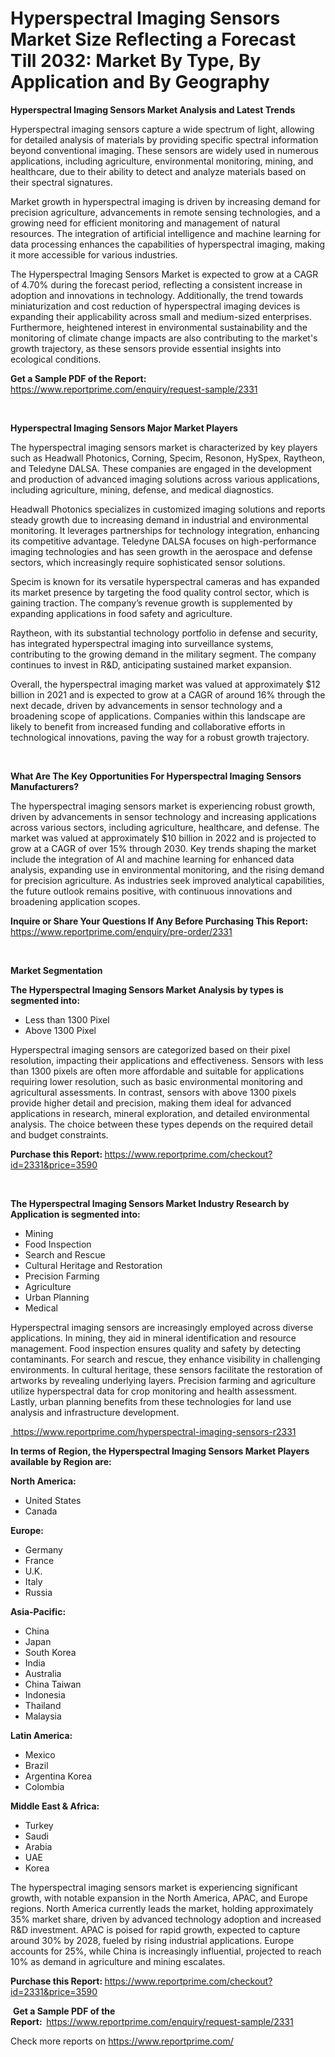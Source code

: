 <p><h1>Hyperspectral Imaging Sensors Market Size Reflecting a Forecast Till 2032: Market By Type, By Application and By Geography</h1></p><p><strong>Hyperspectral Imaging Sensors Market Analysis and Latest Trends</strong></p>
<p><p>Hyperspectral imaging sensors capture a wide spectrum of light, allowing for detailed analysis of materials by providing specific spectral information beyond conventional imaging. These sensors are widely used in numerous applications, including agriculture, environmental monitoring, mining, and healthcare, due to their ability to detect and analyze materials based on their spectral signatures. </p><p>Market growth in hyperspectral imaging is driven by increasing demand for precision agriculture, advancements in remote sensing technologies, and a growing need for efficient monitoring and management of natural resources. The integration of artificial intelligence and machine learning for data processing enhances the capabilities of hyperspectral imaging, making it more accessible for various industries.</p><p>The Hyperspectral Imaging Sensors Market is expected to grow at a CAGR of 4.70% during the forecast period, reflecting a consistent increase in adoption and innovations in technology. Additionally, the trend towards miniaturization and cost reduction of hyperspectral imaging devices is expanding their applicability across small and medium-sized enterprises. Furthermore, heightened interest in environmental sustainability and the monitoring of climate change impacts are also contributing to the market's growth trajectory, as these sensors provide essential insights into ecological conditions.</p></p>
<p><strong>Get a Sample PDF of the Report:&nbsp;</strong> <a href="https://www.reportprime.com/enquiry/request-sample/2331?utm_campaign=1948&utm_medium=2&utm_source=Github&utm_content=ia&utm_term=18032025&utm_id=hyperspectral-imaging-sensors">https://www.reportprime.com/enquiry/request-sample/2331</a></p>
<p>&nbsp;</p>
<p><strong>Hyperspectral Imaging Sensors Major Market Players</strong></p>
<p><p>The hyperspectral imaging sensors market is characterized by key players such as Headwall Photonics, Corning, Specim, Resonon, HySpex, Raytheon, and Teledyne DALSA. These companies are engaged in the development and production of advanced imaging solutions across various applications, including agriculture, mining, defense, and medical diagnostics.</p><p>Headwall Photonics specializes in customized imaging solutions and reports steady growth due to increasing demand in industrial and environmental monitoring. It leverages partnerships for technology integration, enhancing its competitive advantage. Teledyne DALSA focuses on high-performance imaging technologies and has seen growth in the aerospace and defense sectors, which increasingly require sophisticated sensor solutions.</p><p>Specim is known for its versatile hyperspectral cameras and has expanded its market presence by targeting the food quality control sector, which is gaining traction. The company’s revenue growth is supplemented by expanding applications in food safety and agriculture.</p><p>Raytheon, with its substantial technology portfolio in defense and security, has integrated hyperspectral imaging into surveillance systems, contributing to the growing demand in the military segment. The company continues to invest in R&D, anticipating sustained market expansion.</p><p>Overall, the hyperspectral imaging market was valued at approximately $12 billion in 2021 and is expected to grow at a CAGR of around 16% through the next decade, driven by advancements in sensor technology and a broadening scope of applications. Companies within this landscape are likely to benefit from increased funding and collaborative efforts in technological innovations, paving the way for a robust growth trajectory.</p></p>
<p>&nbsp;</p>
<p><strong>What Are The Key Opportunities For Hyperspectral Imaging Sensors Manufacturers?</strong></p>
<p><p>The hyperspectral imaging sensors market is experiencing robust growth, driven by advancements in sensor technology and increasing applications across various sectors, including agriculture, healthcare, and defense. The market was valued at approximately $10 billion in 2022 and is projected to grow at a CAGR of over 15% through 2030. Key trends shaping the market include the integration of AI and machine learning for enhanced data analysis, expanding use in environmental monitoring, and the rising demand for precision agriculture. As industries seek improved analytical capabilities, the future outlook remains positive, with continuous innovations and broadening application scopes.</p></p>
<p><strong>Inquire or Share Your Questions If Any Before Purchasing This Report:</strong> <a href="https://www.reportprime.com/enquiry/pre-order/2331?utm_campaign=1948&utm_medium=2&utm_source=Github&utm_content=ia&utm_term=18032025&utm_id=hyperspectral-imaging-sensors">https://www.reportprime.com/enquiry/pre-order/2331</a></p>
<p>&nbsp;</p>
<p><strong>Market Segmentation</strong></p>
<p><strong>The Hyperspectral Imaging Sensors Market Analysis by types is segmented into:</strong></p>
<p><ul><li>Less than 1300 Pixel</li><li>Above 1300 Pixel</li></ul></p>
<p><p>Hyperspectral imaging sensors are categorized based on their pixel resolution, impacting their applications and effectiveness. Sensors with less than 1300 pixels are often more affordable and suitable for applications requiring lower resolution, such as basic environmental monitoring and agricultural assessments. In contrast, sensors with above 1300 pixels provide higher detail and precision, making them ideal for advanced applications in research, mineral exploration, and detailed environmental analysis. The choice between these types depends on the required detail and budget constraints.</p></p>
<p><strong>Purchase this Report:&nbsp;</strong><a href="https://www.reportprime.com/checkout?id=2331&price=3590&utm_campaign=1948&utm_medium=2&utm_source=Github&utm_content=ia&utm_term=18032025&utm_id=hyperspectral-imaging-sensors">https://www.reportprime.com/checkout?id=2331&price=3590</a></p>
<p>&nbsp;</p>
<p><strong>The Hyperspectral Imaging Sensors Market Industry Research by Application is segmented into:</strong></p>
<p><ul><li>Mining</li><li>Food Inspection</li><li>Search and Rescue</li><li>Cultural Heritage and Restoration</li><li>Precision Farming</li><li>Agriculture</li><li>Urban Planning</li><li>Medical</li></ul></p>
<p><p>Hyperspectral imaging sensors are increasingly employed across diverse applications. In mining, they aid in mineral identification and resource management. Food inspection ensures quality and safety by detecting contaminants. For search and rescue, they enhance visibility in challenging environments. In cultural heritage, these sensors facilitate the restoration of artworks by revealing underlying layers. Precision farming and agriculture utilize hyperspectral data for crop monitoring and health assessment. Lastly, urban planning benefits from these technologies for land use analysis and infrastructure development.</p></p>
<p><a href="https://www.reportprime.com/hyperspectral-imaging-sensors-r2331?utm_campaign=1948&utm_medium=2&utm_source=Github&utm_content=ia&utm_term=18032025&utm_id=hyperspectral-imaging-sensors">&nbsp;https://www.reportprime.com/hyperspectral-imaging-sensors-r2331</a></p>
<p><strong>In terms of Region, the Hyperspectral Imaging Sensors Market Players available by Region are:</strong></p>
<p>
    <p> <strong> North America: </strong>
        <ul>
            <li>United States</li>
            <li>Canada</li>
        </ul>
        </p> 
    <p> <strong> Europe: </strong>
        <ul>
            <li>Germany</li>
            <li>France</li>
            <li>U.K.</li>
            <li>Italy</li>
            <li>Russia</li>
        </ul>
        </p> 
    <p> <strong> Asia-Pacific: </strong>
        <ul>
            <li>China</li>
            <li>Japan</li>
            <li>South Korea</li>
            <li>India</li>
            <li>Australia</li>
            <li>China Taiwan</li>
            <li>Indonesia</li>
            <li>Thailand</li>
            <li>Malaysia</li>
        </ul>
        </p> 
    <p> <strong> Latin America: </strong>
        <ul>
            <li>Mexico</li>
            <li>Brazil</li>
            <li>Argentina Korea</li>
            <li>Colombia</li>
        </ul>
        </p> 
    <p> <strong> Middle East & Africa: </strong>
        <ul>
            <li>Turkey</li>
            <li>Saudi</li>
            <li>Arabia</li>
            <li>UAE</li>
            <li>Korea</li>
        </ul>
    </p>
    </p>
<p><p>The hyperspectral imaging sensors market is experiencing significant growth, with notable expansion in the North America, APAC, and Europe regions. North America currently leads the market, holding approximately 35% market share, driven by advanced technology adoption and increased R&D investment. APAC is poised for rapid growth, expected to capture around 30% by 2028, fueled by rising industrial applications. Europe accounts for 25%, while China is increasingly influential, projected to reach 10% as demand in agriculture and mining escalates.</p></p>
<p><strong>Purchase this Report: </strong><a href="https://www.reportprime.com/checkout?id=2331&price=3590&utm_campaign=1948&utm_medium=2&utm_source=Github&utm_content=ia&utm_term=18032025&utm_id=hyperspectral-imaging-sensors">https://www.reportprime.com/checkout?id=2331&price=3590</a></p>
<p>&nbsp;<strong>Get a Sample PDF of the Report:&nbsp;&nbsp;</strong><a href="https://www.reportprime.com/enquiry/request-sample/2331?utm_campaign=1948&utm_medium=2&utm_source=Github&utm_content=ia&utm_term=18032025&utm_id=hyperspectral-imaging-sensors">https://www.reportprime.com/enquiry/request-sample/2331</a></p>
<p><strong></strong></p>
<p>Check more reports on <a href="https://www.reportprime.com/?utm_campaign=1948&utm_medium=2&utm_source=Github&utm_content=ia&utm_term=18032025&utm_id=hyperspectral-imaging-sensors">https://www.reportprime.com/</a></p>